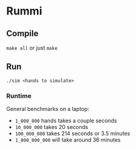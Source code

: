 # Rummi

## Compile

`make all` or just `make`

## Run

`./sim <hands to simulate>`

### Runtime

General benchmarks on a laptop:


* `1_000_000` hands takes a couple seconds
* `10_000_000` takes 20 seconds
* `100_000_000` takes 214 seconds or 3.5 minutes
* `1_000_000_000` will take around 36 minutes
